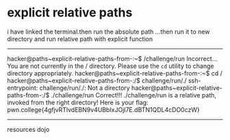 # explicit relative paths
i have linked the terminal.then run the absolute path ...then run it to new directory and run relative path with explicit function

***

hacker@paths~explicit-relative-paths-from-:~$ /challenge/run
Incorrect...
You are not currently in the / directory.
Please use the `cd` utility to change directory appropriately.
hacker@paths~explicit-relative-paths-from-:~$ cd /
hacker@paths~explicit-relative-paths-from-:/$ challenge/run/./
ssh-entrypoint: challenge/run/./: Not a directory
hacker@paths~explicit-relative-paths-from-:/$ ./challenge/run
Correct!!!
./challenge/run is a relative path, invoked from the right directory!
Here is your flag:
pwn.college{4gfjvRTlvdEBN9v4UBbIxJOjl7E.dBTN1QDL4cDO0czW}

***
resources
dojo
